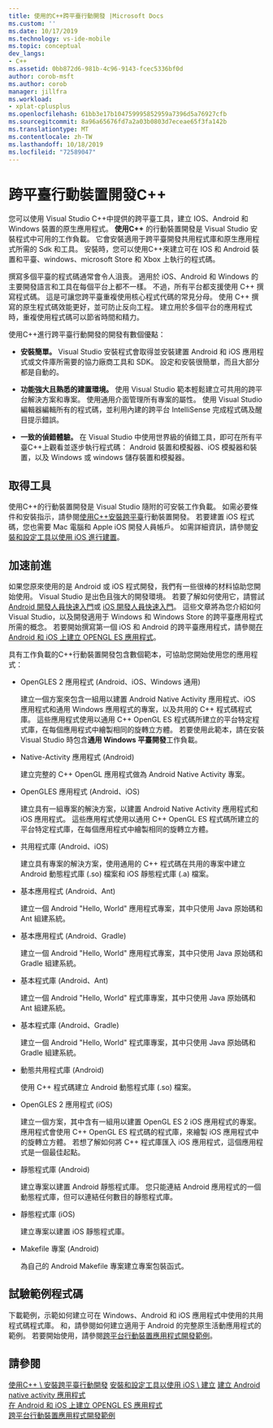 ```yaml
---
title: 使用的C++跨平臺行動開發 |Microsoft Docs
ms.custom: ''
ms.date: 10/17/2019
ms.technology: vs-ide-mobile
ms.topic: conceptual
dev_langs:
- C++
ms.assetid: 0bb872d6-981b-4c96-9143-fcec5336bf0d
author: corob-msft
ms.author: corob
manager: jillfra
ms.workload:
- xplat-cplusplus
ms.openlocfilehash: 61bb3e17b104759995852959a7396d5a76927cfb
ms.sourcegitcommit: 8a96a65676fd7a2a03b0803d7eceae65f3fa142b
ms.translationtype: MT
ms.contentlocale: zh-TW
ms.lasthandoff: 10/18/2019
ms.locfileid: "72589047"
---
```

# <a name="cross-platform-mobile-development-with-c"></a>跨平臺行動裝置開發C++

您可以使用 Visual Studio C++中提供的跨平臺工具，建立 IOS、Android 和 Windows 裝置的原生應用程式。 **使用C++** 的行動裝置開發是 Visual Studio 安裝程式中可用的工作負載。 它會安裝適用于跨平臺開發共用程式庫和原生應用程式所需的 Sdk 和工具。 安裝時，您可以使用C++來建立可在 IOS 和 Android 裝置和平臺、windows、microsoft Store 和 Xbox 上執行的程式碼。

撰寫多個平臺的程式碼通常會令人沮喪。 適用於 iOS、Android 和 Windows 的主要開發語言和工具在每個平台上都不一樣。 不過，所有平台都支援使用 C++ 撰寫程式碼。 這是可讓您跨平臺重複使用核心程式代碼的常見分母。 使用 C++ 撰寫的原生程式碼效能更好，並可防止反向工程。 建立用於多個平台的應用程式時，重複使用程式碼可以節省時間和精力。

使用C++進行跨平臺行動開發的開發有數個優點：

- **安裝簡單。** Visual Studio 安裝程式會取得並安裝建置 Android 和 iOS 應用程式或文件庫所需要的協力廠商工具和 SDK。 設定和安裝很簡單，而且大部分都是自動的。

- **功能強大且熟悉的建置環境。** 使用 Visual Studio 範本輕鬆建立可共用的跨平台解決方案和專案。 使用通用介面管理所有專案的屬性。 使用 Visual Studio 編輯器編輯所有的程式碼，並利用內建的跨平台 IntelliSense 完成程式碼及醒目提示錯誤。

- **一致的偵錯體驗。** 在 Visual Studio 中使用世界級的偵錯工具，即可在所有平臺C++上觀看並逐步執行程式碼： Android 裝置和模擬器、iOS 模擬器和裝置，以及 Windows 或 windows 儲存裝置和模擬器。

## <a name="get-the-tools"></a>取得工具

使用C++的行動裝置開發是 Visual Studio 隨附的可安裝工作負載。 如需必要條件和安裝指示，請參閱[使用C++安裝跨平臺](../cross-platform/install-visual-cpp-for-cross-platform-mobile-development.md)行動裝置開發。 若要建置 iOS 程式碼，您也需要 Mac 電腦和 Apple iOS 開發人員帳戶。 如需詳細資訊，請參閱[安裝和設定工具以使用 iOS 進行建置](../cross-platform/install-and-configure-tools-to-build-using-ios.md)。

## <a name="come-up-to-speed"></a>加速前進

如果您原來使用的是 Android 或 iOS 程式開發，我們有一些很棒的材料協助您開始使用。 Visual Studio 是出色且強大的開發環境。 若要了解如何使用它，請嘗試 [Android 開發人員快速入門](/previous-versions/windows/apps/dn275875\(v=win.10\))或 [iOS 開發人員快速入門](/previous-versions/windows/apps/jj657966\(v=win.10\))。 這些文章將為您介紹如何 Visual Studio，以及開發適用于 Windows 和 Windows Store 的跨平臺應用程式所需的概念。 若要開始撰寫第一個 iOS 和 Android 的跨平臺應用程式，請參閱[在 Android 和 iOS 上建立 OPENGL ES 應用程式](../cross-platform/build-an-opengl-es-application-on-android-and-ios.md)。

具有工作負載的C++行動裝置開發包含數個範本，可協助您開始使用您的應用程式：

- OpenGLES 2 應用程式 (Android、iOS、Windows 通用)

  建立一個方案來包含一組用以建置 Android Native Activity 應用程式、iOS 應用程式和通用 Windows 應用程式的專案，以及共用的 C++ 程式碼程式庫。 這些應用程式使用以通用 C++ OpenGL ES 程式碼所建立的平台特定程式庫，在每個應用程式中繪製相同的旋轉立方體。 若要使用此範本，請在安裝 Visual Studio 時包含**通用 Windows 平臺開發**工作負載。

- Native-Activity 應用程式 (Android)

  建立完整的 C++ OpenGL 應用程式做為 Android Native Activity 專案。

- OpenGLES 應用程式 (Android、iOS)

  建立具有一組專案的解決方案，以建置 Android Native Activity 應用程式和 iOS 應用程式。 這些應用程式使用以通用 C++ OpenGL ES 程式碼所建立的平台特定程式庫，在每個應用程式中繪製相同的旋轉立方體。

- 共用程式庫 (Android、iOS)

  建立具有專案的解決方案，使用通用的 C++ 程式碼在共用的專案中建立 Android 動態程式庫 (.so) 檔案和 iOS 靜態程式庫 (.a) 檔案。

- 基本應用程式 (Android、Ant)

  建立一個 Android "Hello, World" 應用程式專案，其中只使用 Java 原始碼和 Ant 組建系統。

- 基本應用程式 (Android、Gradle)

  建立一個 Android "Hello, World" 應用程式專案，其中只使用 Java 原始碼和 Gradle 組建系統。

- 基本程式庫 (Android、Ant)

  建立一個 Android "Hello, World" 程式庫專案，其中只使用 Java 原始碼和 Ant 組建系統。

- 基本程式庫 (Android、Gradle)

  建立一個 Android "Hello, World" 程式庫專案，其中只使用 Java 原始碼和 Gradle 組建系統。

- 動態共用程式庫 (Android)

  使用 C++ 程式碼建立 Android 動態程式庫 (.so) 檔案。

- OpenGLES 2 應用程式 (iOS)

  建立一個方案，其中含有一組用以建置 OpenGL ES 2 iOS 應用程式的專案。 應用程式會使用 C++ OpenGL ES 程式碼的程式庫，來繪製 iOS 應用程式中的旋轉立方體。 若想了解如何將 C++ 程式庫匯入 iOS 應用程式，這個應用程式是一個最佳起點。

- 靜態程式庫 (Android)

  建立專案以建置 Android 靜態程式庫。 您只能連結 Android 應用程式的一個動態程式庫，但可以連結任何數目的靜態程式庫。

- 靜態程式庫 (iOS)

  建立專案以建置 iOS 靜態程式庫。

- Makefile 專案 (Android)

  為自己的 Android Makefile 專案建立專案包裝函式。

## <a name="try-out-sample-code"></a>試驗範例程式碼

下載範例，示範如何建立可在 Windows、Android 和 iOS 應用程式中使用的共用程式碼程式庫。 和，請參閱如何建立適用于 Android 的完整原生活動應用程式的範例。 若要開始使用，請參閱[跨平台行動裝置應用程式開發範例](../cross-platform/cross-platform-mobile-development-examples.md)。

## <a name="see-also"></a>請參閱

[使用C++ \ 安裝跨平臺行動開發](../cross-platform/install-visual-cpp-for-cross-platform-mobile-development.md)
[安裝和設定工具以使用 iOS \ 建立](../cross-platform/install-and-configure-tools-to-build-using-ios.md)
[建立 Android native activity 應用程式](../cross-platform/create-an-android-native-activity-app.md)\
[在 Android 和 iOS 上建立 OPENGL ES 應用程式](../cross-platform/build-an-opengl-es-application-on-android-and-ios.md)\
[跨平台行動裝置應用程式開發範例](../cross-platform/cross-platform-mobile-development-examples.md)
